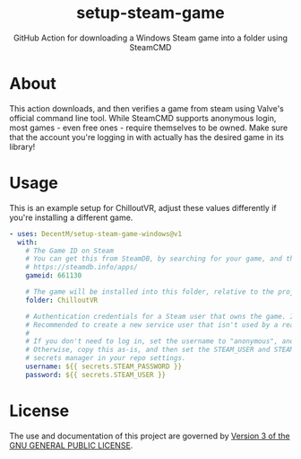 <h1 align="center">
  setup-steam-game

</h1>

<div align="center">

  GitHub Action for downloading a Windows Steam game into a folder using SteamCMD
</div>

# About

This action downloads, and then verifies a game from steam using Valve's official command line tool.
While SteamCMD supports anonymous login, most games - even free ones - require themselves to be owned. Make sure that the account you're logging in with actually has the desired game in its library!

# Usage

This is an example setup for ChilloutVR, adjust these values differently if you're installing a different game.

```yaml
- uses: DecentM/setup-steam-game-windows@v1
  with:
    # The Game ID on Steam
    # You can get this from SteamDB, by searching for your game, and then copying the App ID.
    # https://steamdb.info/apps/
    gameid: 661130

    # The game will be installed into this folder, relative to the project root.
    folder: ChilloutVR

    # Authentication credentials for a Steam user that owns the game. It cannot have Steam Guard enabled.
    # Recommended to create a new service user that isn't used by a real person, for better security.
    #
    # If you don't need to log in, set the username to "anonymous", and leave the password blank.
    # Otherwise, copy this as-is, and then set the STEAM_USER and STEAM_PASSWORD secrets using the
    # secrets manager in your repo settings.
    username: ${{ secrets.STEAM_PASSWORD }}
    password: ${{ secrets.STEAM_USER }}
```

# License

The use and documentation of this project are governed by [Version 3 of the GNU GENERAL PUBLIC LICENSE](LICENSE).
